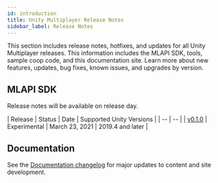 ```yaml
---
id: introduction
title: Unity Multiplayer Release Notes
sidebar_label: Release Notes
---
```


This section includes release notes, hotfixes, and updates for all Unity Multiplayer releases. This information includes the  MLAPI SDK, tools, sample coop code, and this documentation site. Learn more about new features, updates, bug fixes, known issues, and upgrades by version.

## MLAPI SDK

Release notes will be available on release day. 

| Release | Status | Date | Supported Unity Versions |
| -- | -- |
| [v0.1.0](multiplayer/release-0-1-0.md) | Experimental | March 23, 2021 | 2019.4 and later |

## Documentation

See the [Documentation changelog](doc-changelog.md) for major updates to content and site development.